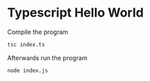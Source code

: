 # Typescript Hello World

Compile the program

```bash
tsc index.ts
```

Afterwards run the program

```bash
node index.js
```
